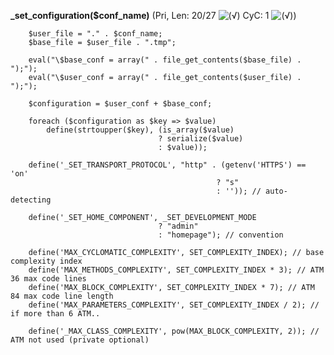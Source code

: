 **_set_configuration($conf_name)** (Pri, Len: 20/27 ![(&radic;)](https://raw.github.com/TheB3Rt0z/schrimp/master/.inc/img/icon_16x16_green_ok.png "") CyC: 1 ![(&radic;)](https://raw.github.com/TheB3Rt0z/schrimp/master/.inc/img/icon_16x16_green_ok.png ""))  
  
        $user_file = "." . $conf_name;
        $base_file = $user_file . ".tmp";

        eval("\$base_conf = array(" . file_get_contents($base_file) . ");");
        eval("\$user_conf = array(" . file_get_contents($user_file) . ");");

        $configuration = $user_conf + $base_conf;

        foreach ($configuration as $key => $value)
            define(strtoupper($key), (is_array($value)
                                     ? serialize($value)
                                     : $value));

        define('_SET_TRANSPORT_PROTOCOL', "http" . (getenv('HTTPS') == 'on'
                                                  ? "s"
                                                  : '')); // auto-detecting

        define('_SET_HOME_COMPONENT', _SET_DEVELOPMENT_MODE
                                     ? "admin"
                                     : "homepage"); // convention

        define('MAX_CYCLOMATIC_COMPLEXITY', SET_COMPLEXITY_INDEX); // base complexity index
        define('MAX_METHODS_COMPLEXITY', SET_COMPLEXITY_INDEX * 3); // ATM 36 max code lines
        define('MAX_BLOCK_COMPLEXITY', SET_COMPLEXITY_INDEX * 7); // ATM 84 max code line length
        define('MAX_PARAMETERS_COMPLEXITY', SET_COMPLEXITY_INDEX / 2); // if more than 6 ATM..

        define('_MAX_CLASS_COMPLEXITY', pow(MAX_BLOCK_COMPLEXITY, 2)); // ATM not used (private optional)

